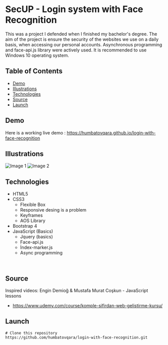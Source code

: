 # SecUP - Login system with Face Recognition
This was a project I defended when I finished my bachelor's degree. The aim of the project is ensure the security of the websites we use on a daily basis, when accessing our personal accounts. Asynchronous programming and face-api.js library were actively used. It is recommended to use Windows 10 operating system. <br />

## Table of Contents
- [Demo](#demo)
- [Illustrations](#illustrations)
- [Technologies](#technologies)
- [Source](#source)
- [Launch](#launch)

## Demo
Here is a working live demo : https://humbatovqara.github.io/login-with-face-recognition

## Illustrations
![Image 1](https://user-images.githubusercontent.com/60696274/137017312-c13f8ea5-f57f-4985-8318-4db93ba531df.PNG)
![Image 2](https://user-images.githubusercontent.com/60696274/137017365-5158761a-6552-4b2d-9b5d-2bacb044b5f0.PNG)
<br />

## Technologies
- HTML5
- CSS3
  - Flexible Box
  - Responsive desing is a problem
  - Keyframes
  - AOS Library
- Bootstrap 4
- JavaScript (Basics)
  - Jquery (basics)
  - Face-api.js
  - İndex-marker.js
  - Async programming
<br />

## Source
Inspired videos: 
Engin Demioğ & Mustafa Murat Coşkun - JavaScript lessons
- https://www.udemy.com/course/komple-sifirdan-web-gelistirme-kursu/
## Launch
```
# Clone this repository
https://github.com/humbatovqara/login-with-face-recognition.git
```
